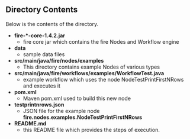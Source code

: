 ## Directory Contents

Below is the contents of the directory.

* **fire-*-core-1.4.2.jar**
    * fire core jar which contains the fire Nodes and Workflow engine
* **data**
    * sample data files
* **src/main/java/fire/nodes/examples**
    * This directory contains example Nodes of various types
* **src/main/java/fire/workflows/examples/WorkflowTest.java**
    * example workflow which uses the node NodeTestPrintFirstNRows and executes it
* **pom.xml**
    * Maven pom.xml used to build this new node
* **testprintnrows.json**
    * JSON file for the example node **fire.nodes.examples.NodeTestPrintFirstNRows**
* **README.md**
    * this README file which provides the steps of execution.


